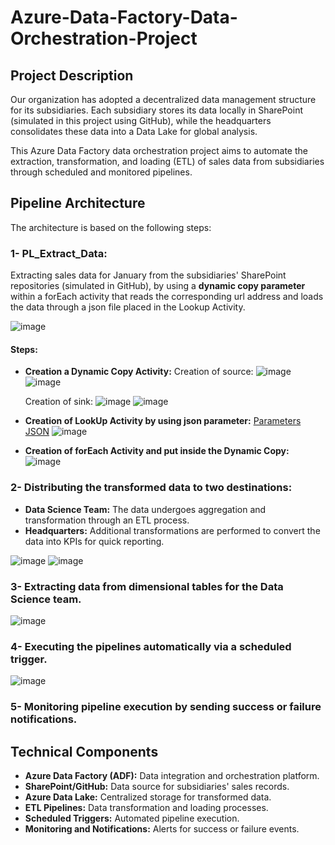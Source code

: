 # Azure-Data-Factory-Data-Orchestration-Project

## Project Description

Our organization has adopted a decentralized data management structure for its subsidiaries. Each subsidiary stores its data locally in SharePoint (simulated in this project using GitHub), while the headquarters consolidates these data into a Data Lake for global analysis.

This Azure Data Factory data orchestration project aims to automate the extraction, transformation, and loading (ETL) of sales data from subsidiaries through scheduled and monitored pipelines.

## Pipeline Architecture

The architecture is based on the following steps:

### **1- PL_Extract_Data:** 
Extracting sales data for January from the subsidiaries' SharePoint repositories (simulated in GitHub), by using a **dynamic copy parameter** within a forEach activity that reads the corresponding url address and loads the data through a json file placed in the Lookup Activity.

![image](https://github.com/davidgonzalez95/Azure-Data-Factory-Data-Orchestration-Project/blob/main/Pictures/PL_Extract_Data.png)

#### **Steps:**
  - **Creation a Dynamic Copy Activity:**
     Creation of source:
     ![image](https://github.com/davidgonzalez95/Azure-Data-Factory-Data-Orchestration-Project/blob/main/Pictures/PL_Extract_Data_Description/Dynamic_Copy_Activity_source_inside.png)
     ![image](https://github.com/davidgonzalez95/Azure-Data-Factory-Data-Orchestration-Project/blob/main/Pictures/PL_Extract_Data_Description/Dynamic_Copy_Activity_source.png)

     Creation of sink:
     ![image](https://github.com/davidgonzalez95/Azure-Data-Factory-Data-Orchestration-Project/blob/main/Pictures/PL_Extract_Data_Description/Dynamic_Copy_Activity_sink_inside.png)
     ![image](https://github.com/davidgonzalez95/Azure-Data-Factory-Data-Orchestration-Project/blob/main/Pictures/PL_Extract_Data_Description/Dynamic_Copy_Activity_sink.png)

  - **Creation of LookUp Activity by using json parameter:**
     [Parameters JSON](https://github.com/davidgonzalez95/Azure-Data-Factory-Data-Orchestration-Project/blob/main/Codes/Dynamic_Pipeline.json)
     ![image](https://github.com/davidgonzalez95/Azure-Data-Factory-Data-Orchestration-Project/blob/main/Pictures/PL_Extract_Data_Description/Parameter_of_LookUp_Activity.png)
     
  - **Creation of forEach Activity and put inside the Dynamic Copy:**
     ![image](https://github.com/davidgonzalez95/Azure-Data-Factory-Data-Orchestration-Project/blob/main/Pictures/PL_Extract_Data_Description/ForEach_Activity.png)

### 2- Distributing the transformed data to two destinations:
 - **Data Science Team:** The data undergoes aggregation and transformation through an ETL process.
 - **Headquarters:** Additional transformations are performed to convert the data into KPIs for quick reporting.

![image](https://github.com/davidgonzalez95/Azure-Data-Factory-Data-Orchestration-Project/blob/main/Pictures/PL_Trans_Load_Fact_Table.png)
![image](https://github.com/davidgonzalez95/Azure-Data-Factory-Data-Orchestration-Project/blob/main/Pictures/PL_Trans_Load_Fact_Table_inside.png)

### 3- Extracting data from dimensional tables for the Data Science team.

![image](https://github.com/davidgonzalez95/Azure-Data-Factory-Data-Orchestration-Project/blob/main/Pictures/PL_Load_Dim_Tables.png)

### 4- Executing the pipelines automatically via a scheduled trigger.

![image](https://github.com/davidgonzalez95/Azure-Data-Factory-Data-Orchestration-Project/blob/main/Pictures/PL_Production.png)

### 5- Monitoring pipeline execution by sending success or failure notifications.

## Technical Components

 - **Azure Data Factory (ADF):** Data integration and orchestration platform.
 - **SharePoint/GitHub:** Data source for subsidiaries' sales records.
 - **Azure Data Lake:** Centralized storage for transformed data.
 - **ETL Pipelines:** Data transformation and loading processes.
 - **Scheduled Triggers:** Automated pipeline execution.
 - **Monitoring and Notifications:** Alerts for success or failure events.
